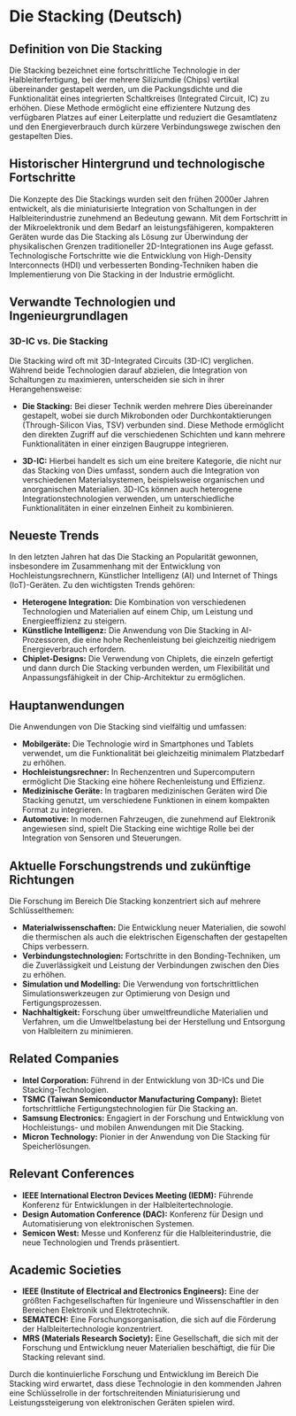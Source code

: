 # Die Stacking (Deutsch)

## Definition von Die Stacking

Die Stacking bezeichnet eine fortschrittliche Technologie in der Halbleiterfertigung, bei der mehrere Siliziumdie (Chips) vertikal übereinander gestapelt werden, um die Packungsdichte und die Funktionalität eines integrierten Schaltkreises (Integrated Circuit, IC) zu erhöhen. Diese Methode ermöglicht eine effizientere Nutzung des verfügbaren Platzes auf einer Leiterplatte und reduziert die Gesamtlatenz und den Energieverbrauch durch kürzere Verbindungswege zwischen den gestapelten Dies.

## Historischer Hintergrund und technologische Fortschritte

Die Konzepte des Die Stackings wurden seit den frühen 2000er Jahren entwickelt, als die miniaturisierte Integration von Schaltungen in der Halbleiterindustrie zunehmend an Bedeutung gewann. Mit dem Fortschritt in der Mikroelektronik und dem Bedarf an leistungsfähigeren, kompakteren Geräten wurde das Die Stacking als Lösung zur Überwindung der physikalischen Grenzen traditioneller 2D-Integrationen ins Auge gefasst. Technologische Fortschritte wie die Entwicklung von High-Density Interconnects (HDI) und verbesserten Bonding-Techniken haben die Implementierung von Die Stacking in der Industrie ermöglicht.

## Verwandte Technologien und Ingenieurgrundlagen

### 3D-IC vs. Die Stacking

Die Stacking wird oft mit 3D-Integrated Circuits (3D-IC) verglichen. Während beide Technologien darauf abzielen, die Integration von Schaltungen zu maximieren, unterscheiden sie sich in ihrer Herangehensweise:

- **Die Stacking:** Bei dieser Technik werden mehrere Dies übereinander gestapelt, wobei sie durch Mikrobonden oder Durchkontaktierungen (Through-Silicon Vias, TSV) verbunden sind. Diese Methode ermöglicht den direkten Zugriff auf die verschiedenen Schichten und kann mehrere Funktionalitäten in einer einzigen Baugruppe integrieren.
  
- **3D-IC:** Hierbei handelt es sich um eine breitere Kategorie, die nicht nur das Stacking von Dies umfasst, sondern auch die Integration von verschiedenen Materialsystemen, beispielsweise organischen und anorganischen Materialien. 3D-ICs können auch heterogene Integrationstechnologien verwenden, um unterschiedliche Funktionalitäten in einer einzelnen Einheit zu kombinieren.

## Neueste Trends

In den letzten Jahren hat das Die Stacking an Popularität gewonnen, insbesondere im Zusammenhang mit der Entwicklung von Hochleistungsrechnern, Künstlicher Intelligenz (AI) und Internet of Things (IoT)-Geräten. Zu den wichtigsten Trends gehören:

- **Heterogene Integration:** Die Kombination von verschiedenen Technologien und Materialien auf einem Chip, um Leistung und Energieeffizienz zu steigern.
- **Künstliche Intelligenz:** Die Anwendung von Die Stacking in AI-Prozessoren, die eine hohe Rechenleistung bei gleichzeitig niedrigem Energieverbrauch erfordern.
- **Chiplet-Designs:** Die Verwendung von Chiplets, die einzeln gefertigt und dann durch Die Stacking verbunden werden, um Flexibilität und Anpassungsfähigkeit in der Chip-Architektur zu ermöglichen.

## Hauptanwendungen

Die Anwendungen von Die Stacking sind vielfältig und umfassen:

- **Mobilgeräte:** Die Technologie wird in Smartphones und Tablets verwendet, um die Funktionalität bei gleichzeitig minimalem Platzbedarf zu erhöhen.
- **Hochleistungsrechner:** In Rechenzentren und Supercomputern ermöglicht Die Stacking eine höhere Rechenleistung und Effizienz.
- **Medizinische Geräte:** In tragbaren medizinischen Geräten wird Die Stacking genutzt, um verschiedene Funktionen in einem kompakten Format zu integrieren.
- **Automotive:** In modernen Fahrzeugen, die zunehmend auf Elektronik angewiesen sind, spielt Die Stacking eine wichtige Rolle bei der Integration von Sensoren und Steuerungen.

## Aktuelle Forschungstrends und zukünftige Richtungen

Die Forschung im Bereich Die Stacking konzentriert sich auf mehrere Schlüsselthemen:

- **Materialwissenschaften:** Die Entwicklung neuer Materialien, die sowohl die thermischen als auch die elektrischen Eigenschaften der gestapelten Chips verbessern.
- **Verbindungstechnologien:** Fortschritte in den Bonding-Techniken, um die Zuverlässigkeit und Leistung der Verbindungen zwischen den Dies zu erhöhen.
- **Simulation und Modelling:** Die Verwendung von fortschrittlichen Simulationswerkzeugen zur Optimierung von Design und Fertigungsprozessen.
- **Nachhaltigkeit:** Forschung über umweltfreundliche Materialien und Verfahren, um die Umweltbelastung bei der Herstellung und Entsorgung von Halbleitern zu minimieren.

## Related Companies

- **Intel Corporation:** Führend in der Entwicklung von 3D-ICs und Die Stacking-Technologien.
- **TSMC (Taiwan Semiconductor Manufacturing Company):** Bietet fortschrittliche Fertigungstechnologien für Die Stacking an.
- **Samsung Electronics:** Engagiert in der Forschung und Entwicklung von Hochleistungs- und mobilen Anwendungen mit Die Stacking.
- **Micron Technology:** Pionier in der Anwendung von Die Stacking für Speicherlösungen.

## Relevant Conferences

- **IEEE International Electron Devices Meeting (IEDM):** Führende Konferenz für Entwicklungen in der Halbleitertechnologie.
- **Design Automation Conference (DAC):** Konferenz für Design und Automatisierung von elektronischen Systemen.
- **Semicon West:** Messe und Konferenz für die Halbleiterindustrie, die neue Technologien und Trends präsentiert.

## Academic Societies

- **IEEE (Institute of Electrical and Electronics Engineers):** Eine der größten Fachgesellschaften für Ingenieure und Wissenschaftler in den Bereichen Elektronik und Elektrotechnik.
- **SEMATECH:** Eine Forschungsorganisation, die sich auf die Förderung der Halbleitertechnologie konzentriert.
- **MRS (Materials Research Society):** Eine Gesellschaft, die sich mit der Forschung und Entwicklung neuer Materialien beschäftigt, die für Die Stacking relevant sind.

Durch die kontinuierliche Forschung und Entwicklung im Bereich Die Stacking wird erwartet, dass diese Technologie in den kommenden Jahren eine Schlüsselrolle in der fortschreitenden Miniaturisierung und Leistungssteigerung von elektronischen Geräten spielen wird.